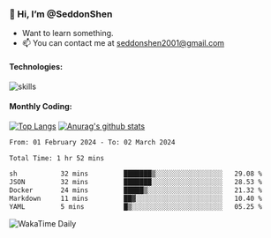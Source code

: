 ### 👋 Hi, I’m @SeddonShen
- Want to learn something.
- 📫 You can contact me at seddonshen2001@gmail.com

#### Technologies:

![skills](https://skillicons.dev/icons?i=scala,js,html,css,bootstrap,jquery,c,cpp,cloudflare,django,docker,flask,git,github,githubactions,linux,latex,mysql,nodejs,ps,php,pr,py,raspberrypi,redis,unreal,v,vscode,vue,bash)

#### Monthly Coding:
[![Top Langs](https://github-readme-stats.vercel.app/api/top-langs?username=seddonshen&show_icons=true&locale=en&layout=compact&hide=html&langs_count=8)](https://github.com/SeddonShen/)
[![Anurag's github stats](https://github-readme-stats.vercel.app/api?username=SeddonShen&count_private=true&show_icons=true)](https://github.com/anuraghazra/github-readme-stats)
<!--START_SECTION:waka-->

```txt
From: 01 February 2024 - To: 02 March 2024

Total Time: 1 hr 52 mins

sh           32 mins         ███████▒░░░░░░░░░░░░░░░░░   29.08 %
JSON         32 mins         ███████░░░░░░░░░░░░░░░░░░   28.53 %
Docker       24 mins         █████▒░░░░░░░░░░░░░░░░░░░   21.32 %
Markdown     11 mins         ██▓░░░░░░░░░░░░░░░░░░░░░░   10.40 %
YAML         5 mins          █▒░░░░░░░░░░░░░░░░░░░░░░░   05.25 %
```

<!--END_SECTION:waka-->

![WakaTime Daily](https://wakatime.com/share/@seddon2001/61a7e342-5f12-4fea-bf92-1fac161e97d6.svg)
<!---
SeddonShen/SeddonShen is a ✨ special ✨ repository because its `README.md` (this file) appears on your GitHub profile.
You can click the Preview link to take a look at your changes.
--->

